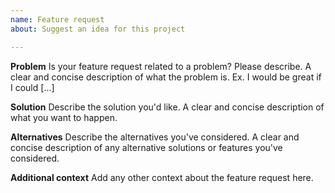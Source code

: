 ```yaml
---
name: Feature request
about: Suggest an idea for this project

---
```


**Problem**
Is your feature request related to a problem? Please describe. A clear and concise description of what the problem is. Ex. I would be great if I could [...]

**Solution**
Describe the solution you'd like. A clear and concise description of what you want to happen.

**Alternatives**
Describe the alternatives you've considered. A clear and concise description of any alternative solutions or features you've considered.

**Additional context**
Add any other context about the feature request here.

